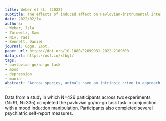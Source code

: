 ```yaml
---
title: Weber et al. (2022)
subtitle: The effects of induced affect on Pavlovian-instrumental interactions in reinforcement learning
date: 2022/02/14
authors:
- Weber, Isla
- Zorowitz, Sam
- Niv, Yael
- Bennett, Daniel
journal: Cogn. Emot.
paper_url: https://doi.org/10.1080/02699931.2022.2109600
data_url: https://osf.io/xfbgt/
tags:
- pavlovian go/no-go task
- mood
- depression
- mania
abstract: 'Across species, animals have an intrinsic drive to approach appetitive stimuli and to withdraw from aversive stimuli. In affective science, influential theories of emotion link positive affect with strengthened behavioural approach and negative affect with avoidance. Based on these theories, we predicted that individuals positive and negative affect levels should particularly influence their behaviour when innate Pavlovian approach/avoidance tendencies conflict with learned instrumental behaviours. Here, across two experiments - exploratory Experiment 1 (N = 91) and a preregistered confirmatory Experiment 2 (N = 335) - we assessed how induced positive and negative affect influenced Pavlovian-instrumental interactions in a reward/punishment Go/No-Go task. Contrary to our hypotheses, we found no evidence for a main effect of positive/negative affect on either approach/avoidance behaviour or Pavlovian-instrumental interactions. However, we did find evidence that the effects of induced affect on behaviour were moderated by individual differences in self-reported behavioural inhibition and gender. Exploratory computational modelling analyses explained these demographic moderating effects as arising from positive correlations between demographic factors and individual differences in the strength of Pavlovian-instrumental interactions. These findings serve to sharpen our understanding of the effects of positive and negative affect on instrumental behaviour.'
---
```


Data from a study in which N=426 participants across two experiments (N=91, N=335) completed the pavlovian go/no-go task task in conjunction with a mood induction manipulation. Participants also completed several psychiatric self-report measures.
